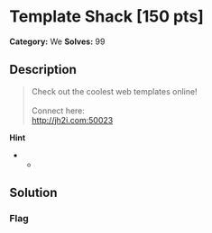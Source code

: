 # Template Shack [150 pts]

**Category:** We
**Solves:** 99

## Description
>Check out the coolest web templates online!<br><br>Connect here:<br><a href="http://jh2i.com:50023">http://jh2i.com:50023</a>

**Hint**
* -

## Solution

### Flag

